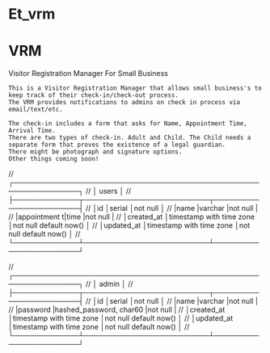 # Et_vrm

# VRM
Visitor Registration Manager For Small Business

```
This is a Visitor Registration Manager that allows small business's to keep track of their check-in/check-out process.
The VRM provides notifications to admins on check in process via email/text/etc.

The check-in includes a form that asks for Name, Appointment Time, Arrival Time.
There are two types of check-in. Adult and Child. The Child needs a separate form that proves the existence of a legal guardian.
There might be photograph and signature options.
Other things coming soon!
```
// ┌───────────────────────────────────────────────────────────────┐
// │                            users                              │
// ├─────────────┬─────────────────────────┬───────────────────────┤
// │id           │serial                   │not null               │
// |name         |varchar                  |not null               |
// |appointment t|time                     |not null               |
// │created_at   │timestamp with time zone │not null default now() │
// │updated_at   │timestamp with time zone │not null default now() │
// └─────────────┴─────────────────────────┴───────────────────────┘

// ┌───────────────────────────────────────────────────────────────┐
// │                            admin                              │
// ├─────────────┬─────────────────────────┬───────────────────────┤
// │id           │serial                   │not null               │
// |name         |varchar                  |not null               |
// |password     |hashed_password, char60  |not null               |
// │created_at   │timestamp with time zone │not null default now() │
// │updated_at   │timestamp with time zone │not null default now() │
// └─────────────┴─────────────────────────┴───────────────────────┘
